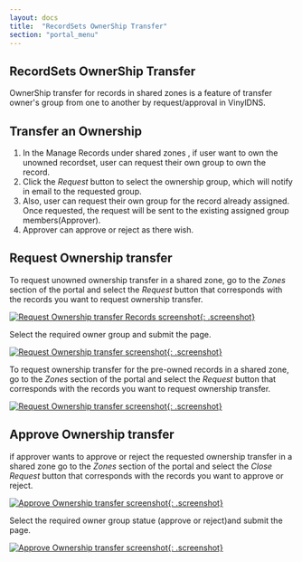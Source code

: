 ```yaml
---
layout: docs
title:  "RecordSets OwnerShip Transfer"
section: "portal_menu"
---
```

## RecordSets OwnerShip Transfer <a id="RecordSetsOwnerShipTransfer"></a>
OwnerShip transfer for records in shared zones is a feature of transfer owner's group from one to another by request/approval in VinylDNS.

## Transfer an Ownership
1. In the Manage Records under shared zones , if user want to own the unowned recordset, user can request their own group to own the record.
2. Click the *Request* button to select the ownership group, which will notify in email to the requested group.
3. Also, user can request their own group for the record already assigned. Once requested, the request will be sent to the existing assigned group members(Approver).
4. Approver can approve or reject as there wish.

## Request Ownership transfer
To request unowned ownership transfer in a shared zone, go to the *Zones* section of the portal and select the *Request* button that corresponds with the records you want to request ownership transfer. 

[![Request Ownership transfer Records screenshot](../img/portal/ownership-transfer-request.png){: .screenshot}](../img/portal/ownership-transfer-request.png)

Select the required owner group and submit the page.

[![Request Ownership transfer screenshot](../img/portal/ownership-transfer-request-page.png){: .screenshot}](../img/portal/ownership-transfer-request.png)

To request ownership transfer for the pre-owned records in a shared zone, go to the *Zones* section of the portal and select the *Request* button that corresponds with the records you want to request ownership transfer.

[![Request Ownership transfer screenshot](../img/portal/owned-ownership-request-page.png){: .screenshot}](../img/portal/ownership-transfer-request.png)

## Approve Ownership transfer
if approver wants to approve or reject the requested ownership transfer in a shared zone go to the *Zones* section of the portal and select the *Close Request* button that corresponds with the records you want to approve or reject.

[![Approve Ownership transfer screenshot](../img/portal/ownership-transfer-page.png){: .screenshot}](../img/portal/ownership-transfer-page.png)

Select the required owner group statue (approve or reject)and submit the page.

[![Approve Ownership transfer screenshot](../img/portal/ownership-transfer-approver-page.png){: .screenshot}](../img/portal/ownership-transfer-approver-page.png)
